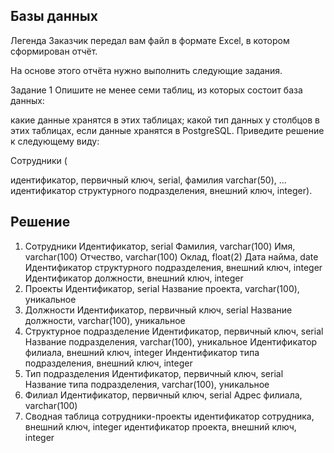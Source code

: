 ## Базы данных
Легенда
Заказчик передал вам файл в формате Excel, в котором сформирован отчёт.

На основе этого отчёта нужно выполнить следующие задания.

Задание 1
Опишите не менее семи таблиц, из которых состоит база данных:

какие данные хранятся в этих таблицах;
какой тип данных у столбцов в этих таблицах, если данные хранятся в PostgreSQL.
Приведите решение к следующему виду:

Сотрудники (

идентификатор, первичный ключ, serial,
фамилия varchar(50),
...
идентификатор структурного подразделения, внешний ключ, integer).

## Решение
1. Сотрудники
Идентификатор, serial
Фамилия, varchar(100)
Имя, varchar(100)
Отчество, varchar(100)
Оклад, float(2)
Дата найма, date
Идентификатор структурного подразделения, внешний ключ, integer
Идентификатор должности, внешний ключ, integer
2. Проекты
Идентификатор, serial
Название проекта, varchar(100), уникальное
3. Должности
Идентификатор, первичный ключ, serial
Название должности, varchar(100), уникальное
4. Структурное подразделение
Идентификатор, первичный ключ, serial
Название подразделения, varchar(100), уникальное
Идентификатор филиала, внешний ключ, integer
Индентификатор типа подразделения, внешний ключ, integer
5. Тип подразделения
Идентификатор, первичный ключ, serial
Название типа подразделения, varchar(100), уникальное
6. Филиал
Идентификатор, первичный ключ, serial
Адрес филиала, varchar(100)
7. Сводная таблица сотрудники-проекты
идентификатор сотрудника, внешний ключ, integer
идентификатор проекта, внешний ключ, integer
